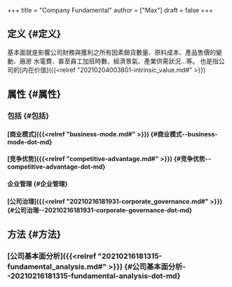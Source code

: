 +++
title = "Company Fundamental"
author = ["Max"]
draft = false
+++

## 定义 {#定义}

基本面就是影響公司財務與獲利之所有因素銷貨數量、原料成本、產品售價的變動、廠房
水電費、甚至員工加班時數、經濟景氣、產業供需狀況...等。
也是指公司的[内在价值]({{<relref "20210204003801-intrinsic_value.md#" >}})


## 属性 {#属性}


### 包括 {#包括}


#### [商业模式]({{<relref "business-mode.md#" >}}) {#商业模式--business-mode-dot-md}


#### [竞争优势]({{<relref "competitive-advantage.md#" >}}) {#竞争优势--competitive-advantage-dot-md}


#### 企业管理 {#企业管理}


#### [公司治理]({{<relref "20210216181931-corporate_governance.md#" >}}) {#公司治理--20210216181931-corporate-governance-dot-md}


## 方法 {#方法}


### [公司基本面分析]({{<relref "20210216181315-fundamental_analysis.md#" >}}) {#公司基本面分析--20210216181315-fundamental-analysis-dot-md}
